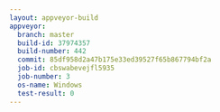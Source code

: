```yaml
---
layout: appveyor-build
appveyor:
  branch: master
  build-id: 37974357
  build-number: 442
  commit: 85df958d2a47b175e33ed39527f65b867794bf2a
  job-id: cbswabevejfl5935
  job-number: 3
  os-name: Windows
  test-result: 0
---
```

